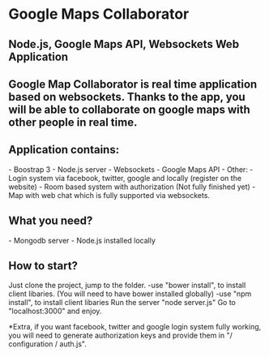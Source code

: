 <h1>Google Maps Collaborator</h1>
<h2>Node.js, Google Maps API, Websockets Web Application<h2>

<p>Google Map Collaborator is real time application based on websockets. Thanks to the app, you will be able to collaborate on google maps with other people in real time.</p>

<h2>Application contains:</h2>
- Boostrap 3
- Node.js server
- Websockets
- Google Maps API
- Other:
- Login system via facebook, twitter, google and locally (register on the website)
- Room based system with authorization (Not fully finished yet)
- Map with web chat which is fully supported via websockets.

<h2>What you need?</h2>
- Mongodb server
- Node.js installed locally

<h2>How to start?</h2>
Just clone the project, jump to the folder.
-use "bower install", to install client libaries. (You will need to have bower installed globally)
-use "npm install", to install client libaries
Run the server "node server.js"
Go to "localhost:3000" and enjoy.


*Extra, if you want facebook, twitter and google login system fully working, you will need to generate authorization keys and provide them in "/ configuration / auth.js".


